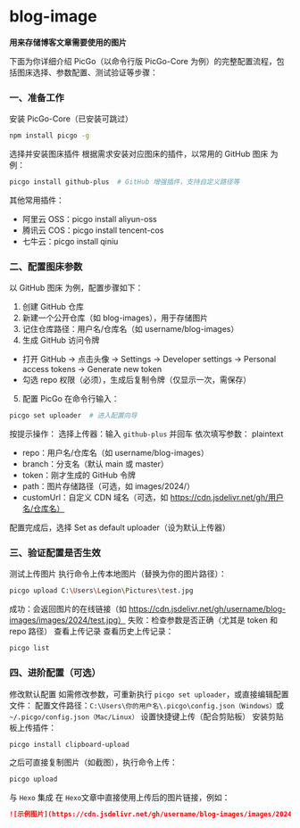 # blog-image
**用来存储博客文章需要使用的图片**

下面为你详细介绍 PicGo（以命令行版 PicGo-Core 为例）的完整配置流程，包括图床选择、参数配置、测试验证等步骤：

### 一、准备工作
安装 PicGo-Core（已安装可跳过）
```bash
npm install picgo -g
```

选择并安装图床插件
根据需求安装对应图床的插件，以常用的 GitHub 图床 为例：
```bash
picgo install github-plus  # GitHub 增强插件，支持自定义路径等
```

其他常用插件：
- 阿里云 OSS：picgo install aliyun-oss
- 腾讯云 COS：picgo install tencent-cos
- 七牛云：picgo install qiniu

### 二、配置图床参数
以 GitHub 图床 为例，配置步骤如下：
1. 创建 GitHub 仓库
2. 新建一个公开仓库（如 blog-images），用于存储图片
3. 记住仓库路径：用户名/仓库名（如 username/blog-images）
4. 生成 GitHub 访问令牌
- 打开 GitHub → 点击头像 → Settings → Developer settings → Personal access tokens → Generate new token
- 勾选 repo 权限（必须），生成后复制令牌（仅显示一次，需保存）
5. 配置 PicGo
在命令行输入：
```bash
picgo set uploader  # 进入配置向导
```

按提示操作：
选择上传器：输入 `github-plus` 并回车
依次填写参数：
plaintext
- repo：用户名/仓库名（如 username/blog-images）
- branch：分支名（默认 main 或 master）
- token：刚才生成的 GitHub 令牌
- path：图片存储路径（可选，如 images/2024/）
- customUrl：自定义 CDN 域名（可选，如 https://cdn.jsdelivr.net/gh/用户名/仓库名）

配置完成后，选择 Set as default uploader（设为默认上传器）
### 三、验证配置是否生效
测试上传图片
执行命令上传本地图片（替换为你的图片路径）：
```bash
picgo upload C:\Users\Legion\Pictures\test.jpg
```

成功：会返回图片的在线链接（如 https://cdn.jsdelivr.net/gh/username/blog-images/images/2024/test.jpg）
失败：检查参数是否正确（尤其是 token 和 repo 路径）
查看上传记录
查看历史上传记录：
```bash
picgo list
```

### 四、进阶配置（可选）
修改默认配置
如需修改参数，可重新执行 `picgo set uploader`，或直接编辑配置文件：
配置文件路径：`C:\Users\你的用户名\.picgo\config.json（Windows）`或 `~/.picgo/config.json（Mac/Linux）`
设置快捷键上传（配合剪贴板）
安装剪贴板上传插件：
```bash
picgo install clipboard-upload
```

之后可直接复制图片（如截图），执行命令上传：
```bash
picgo upload
```

与 `Hexo` 集成
在 `Hexo`文章中直接使用上传后的图片链接，例如：
```markdown
![示例图片](https://cdn.jsdelivr.net/gh/username/blog-images/images/2024/test.jpg)
```

